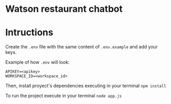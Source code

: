 # Watson restaurant chatbot

# Intructions

Create the `.env` file with the same content of `.env.example` and add your keys.

Example of how `.env` will look:
```
APIKEY=<apikey>
WORKSPACE_ID=<workspace_id>
```

Then, install proyect's dependencies executing in your terminal `npm install`

To run the project execute in your terminal `node app.js`
